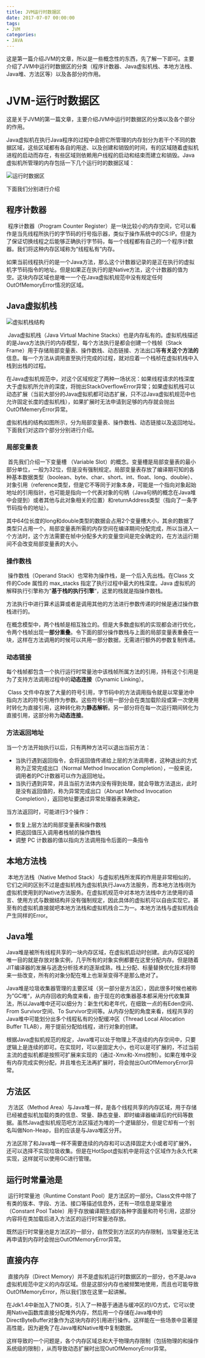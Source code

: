 ```yaml
---
title: JVM运行时数据区
date: 2017-07-07 00:00:00
tags:
- JVM
categories: 
- JAVA
---
```


这是第一篇介绍JVM的文章，所以是一些概念性的东西，先了解一下即可。主要介绍了JVM中运行时数据区的分类（程序计数器、Java虚拟机栈、本地方法栈、Java堆、方法区等）以及各部分的作用。
<!--more-->


# JVM-运行时数据区

​    这是关于JVM的第一篇文章，主要介绍JVM中运行时数据区的分类以及各个部分的作用。

​    Java虚拟机在执行Java程序的过程中会把它所管理的内存划分为若干个不同的数据区域，这些区域都有各自的用途、以及创建和销毁的时间，有的区域随着虚拟机进程的启动而存在，有些区域则依赖用户线程的启动和结束而建立和销毁。Java虚拟机所管理的内存包括一下几个运行时的数据区域：

![运行时数据区](20180224095734717.png)

 下面我们分别进行介绍

## 程序计数器

​    程序计数器（Program Counter Register）是一块比较小的内存空间，它可以看作是当先线程所执行的字节码的行号指示器，类似于操作系统中的CS:IP。但是为了保证切换线程之后能够正确执行字节码，每一个线程都有自己的一个程序计数器。我们将这种内存区域称为“线程私有”内存。

​    如果当前线程执行的是一个Java方法，那么这个计数器记录的是正在执行的虚拟机字节码指令的地址。但是如果正在执行的是Native方法，这个计数器的值为空。这块内存区域也是唯一一个在Java虚拟机规范中没有规定任何OutOfMemoryError情况的区域。

## Java虚拟机栈

![虚拟机栈结构](20180223223921237.png)

​    Java虚拟机栈（Java Virtual Machine Stacks）也是内存私有的。虚拟机栈描述的是Java方法执行的内存模型，每个方法执行是都会创建一个栈帧（Stack Frame）用于存储局部变量表、操作数栈、动态链接、方法出口等**有关这个方法的**信息。每一个方法从调用直至执行完成的过程，就对应着一个栈桢在虚拟机栈中入栈到出栈的过程。

​    在Java虚拟机规范中，对这个区域规定了两种一场状况：如果线程请求的栈深度大于虚拟机所允许的深度，将抛出StackOverflowError异常；如果虚拟机栈可以动态扩展（当前大部分的Java虚拟机都可动态扩展，只不过Java虚拟机规范中也允许固定长度的虚拟机栈），如果扩展时无法申请到足够的内存就会抛出OutOfMemeryError异常。

​    虚拟机栈的结构如图所示，分为局部变量表、操作数栈、动态链接以及返回地址。下面我们对这四个部分分别进行介绍。

### 局部变量表

​    首先我们介绍一下变量槽 （Variable Slot）的概念。变量槽是局部变量表的最小部分单位，一般为32位，但是没有强制规定。局部变量表存放了编译期可知的各种基本数据类型（boolean、byte、char、short、int、float、long、double）、对象引用（reference类型，但是它不等同于对象本身，可能是一个指向对象起始地址的引用指针，也可能是指向一个代表对象的句柄（Java句柄的概念在Java堆中会提到）或者其他与此对象相关的位置）和returnAddress类型（指向了一条字节码指令的地址）。

​    其中64位长度的long和double类型的数据会占用2个变量槽大小，其余的数据了类型只占用一个。局部变量表所需的内存空间在编译期间分配完成，所以当进入一个方法时，这个方法需要在帧中分配多大的变量空间是完全确定的，在方法运行期间不会改变局部变量表的大小。

### 操作数栈

​    操作数栈（Operand Stack）也常称为操作栈，是一个后入先出栈。在Class 文件的Code 属性的 max_stacks 指定了执行过程中最大的栈深度。Java 虚拟机的解释执行引擎称为”**基于栈的执行引擎**“，这里的栈就是指操作数栈。

​    方法执行中进行算术运算或者是调用其他的方法进行参数传递的时候是通过操作数栈进行的。

​    在概念模型中，两个栈帧是相互独立的。但是大多数虚拟机的实现都会进行优化，令两个栈帧出现一**部分重叠**。令下面的部分操作数栈与上面的局部变量表重叠在一块，这样在方法调用的时候可以共用一部分数据，无需进行额外的参数复制传递。

### 动态链接

​    每个栈帧都包含一个执行运行时常量池中该栈帧所属方法的引用，持有这个引用是为了支持方法调用过程中的**动态连接**（Dynamic Linking）。

​    Class 文件中存放了大量的符号引用，字节码中的方法调用指令就是以常量池中指向方法的符号引用作为参数。这些符号引用一部分会在类加载阶段或第一次使用时转化为直接引用，这种转化称为**静态解析**。另一部分将在每一次运行期间转化为直接引用，这部分称为**动态连接**。

### 方法返回地址

当一个方法开始执行以后，只有两种方法可以退出当前方法：

- 当执行遇到返回指令，会将返回值传递给上层的方法调用者，这种退出的方式称为正常完成出口（Normal Method Invocation Completion），一般来说，调用者的PC计数器可以作为返回地址。
- 当执行遇到异常，并且当前方法体内没有得到处理，就会导致方法退出，此时是没有返回值的，称为异常完成出口（Abrupt Method Invocation Completion），返回地址要通过异常处理器表来确定。

当方法返回时，可能进行3个操作：

- 恢复上层方法的局部变量表和操作数栈
- 把返回值压入调用者栈帧的操作数栈
- 调整 PC 计数器的值以指向方法调用指令后面的一条指令

## 本地方法栈

​    本地方法栈（Native Method Stack）与虚拟机栈所发挥的作用是非常相似的，它们之间的区别不过是虚拟机栈为虚拟机执行Java方法服务，而本地方法栈i则为虚拟机使用到的Native方法服务。在虚拟机规范中对本地方法栈中方法使用的语言、使用方式与数据结构并没有强制规定，因此具体的虚拟机可以自由实现它。甚至有的虚拟机直接就吧本地方法栈和虚拟机栈合二为一。本地方法栈与虚拟机栈会产生同样的Error。

## Java堆

​    Java堆是被所有线程共享的一块内存区域，在虚拟机启动时创建。此内存区域的唯一目的就是存放对象实例，几乎所有的对象实例都要在这里分配内存。但是随着JIT编译器的发展与逃逸分析技术的逐渐成熟，栈上分配、标量替换优化技术将带来一些改变，所有的对象分配在堆上也渐渐变得不是那么绝对了。

​    Java堆是垃圾收集器管理的主要区域（另一部分是方法区），因此很多时候也被称为”GC堆“，从内存回收的角度来看，由于现在的收集器基本都采用分代收集算法，所以Java堆中还可以细分为：新生代和老年代，在细致一点的有Eden空间、From Survivor空间、To Survivor空间等。从内存分配的角度来看，线程共享的Java堆中可能划分出多个线程私有的分配缓冲区（Thread Local Allocation Buffer TLAB），用于提前分配给线程，进行对象的创建。

​    根据Java虚拟机规范的规定，Java堆可以处于物理上不连续的内存空间中，只要逻辑上是连续的即可。在实现时，可以是固定大小，也可以是可扩展的，不过当前主流的虚拟机都是按照可扩展来实现的（通过-Xmx和-Xms控制）。如果在堆中没有内存完成实例分配，并且堆也无法再扩展时，将会抛出OutOfMemoryError异常。

## 方法区

​    方法区（Method Area）与Java堆一样，是各个线程共享的内存区域，用于存储已经被虚拟机加载的类的信息、常量、静态变量、即时编译器编译后的代码等数据。虽然Java虚拟机规范吧方法区描述为堆的一个逻辑部分，但是它却有一个别名叫做Non-Heap，目的应该是与Java堆区分开。

​    方法区除了和Java堆一样不需要连续的内存和可以选择固定大小或者可扩展外，还可以选择不实现垃圾收集。但是在HotSpot虚拟机中是将这个区域作为永久代来实现，这样就可以使用GC进行管理。

## 运行时常量池是

​    运行时常量池（Runtime Constant Pool）是方法区的一部分。Class文件中除了有类的版本、字段、方法、接口等描述信息外，还有一项信息是常量池（Constant Pool Table）用于存放编译期生成的各种字面量和符号引用，这部分内容将在类加载后进入方法区的运行时常量池存放。

​    既然运行时常量池是方法区的一部分，自然受到方法区的内存限制，当常量池无法再申请到内存时会抛出OutOfMemoryError异常。

## 直接内存

​    直接内存（Direct Memory）并不是虚拟机运行时数据区的一部分，也不是Java虚拟机规范中定义的内存区域。但是这部分内存也被频繁地使用，而且也可能导致OutOfMemoryError，所以我们放在这里一起讲解。

​    在Jdk1.4中新加入了NIO类，引入了一种基于通道与缓冲区的I/O方式，它可以使用Native函数库直接分配堆外内存，然后用一个存储在Java堆中的DirectByteBuffer对象作为这块内存的引用进行操作。这样能在一些场景中显著提高性能，因为避免了在Java堆和Native堆中复制数据。

​    这样导致的一个问题是，各个内存区域总和大于物理内存限制（包括物理的和操作系统级的限制），从而导致动态扩展时出现OutOfMemoryError异常。 
